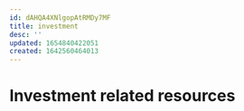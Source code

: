 ```yaml
---
id: dAHQA4XNlgopAtRMDy7MF
title: investment
desc: ''
updated: 1654840422051
created: 1642560464013
---
```

# Investment related resources
